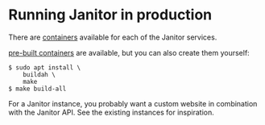 # Running Janitor in production

There are [containers](Dockerfiles_.md) available for each of the Janitor services.

[pre-built containers](https://github.com/jelmer?tab=packages&repo_name=janitor) are
available, but you can also create them yourself:

```console
$ sudo apt install \
    buildah \
    make
$ make build-all
```

For a Janitor instance, you probably want a custom website in combination with
the Janitor API. See the existing instances for inspiration.
